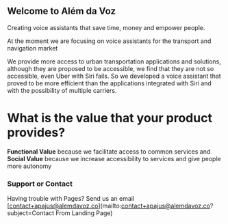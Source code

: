 ## Welcome to Além da Voz

Creating voice assistants that save time, money and empower people.

At the moment we are focusing on voice assistants for the transport and navigation market

We provide more access to urban transportation applications and solutions, although they are proposed to be accessible, we find that they are not so accessible, even Uber with Siri fails. 
So we developed a voice assistant that proved to be more efficient than the applications integrated with Siri and with the possibility of multiple carriers.

# What is the value that your product provides?

**Functional Value** because we facilitate access to common services and **Social Value** because we increase accessibility to services and give people more autonomy

### Support or Contact

Having trouble with Pages? Send us an email [contact+apajus@alemdavoz.co](mailto:contact+apajus@alemdavoz.co?subject=Contact From Landing Page)
